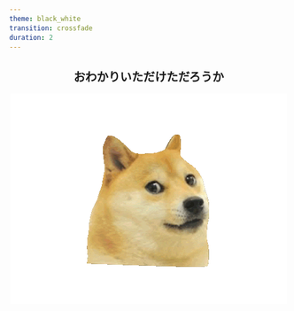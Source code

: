```yaml
---
theme: black_white
transition: crossfade
duration: 2
---
```

<div class="center" style="text-align: center;">
  <h2 class="center">おわかりいただけただろうか</h2>
  <img class="center" src="doge.gif"/>
</div>
